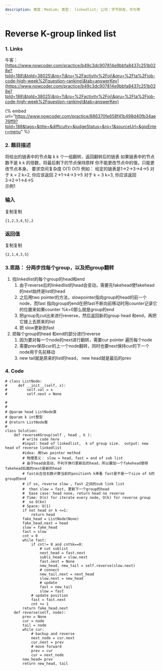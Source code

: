 ```yaml
---
description: 难度：Medium; 类型： linkedlist; 公司：字节研发，华为等
---
```


# Reverse K-group linked list

### 1. Links

牛客： [https://www.nowcoder.com/practice/b49c3dc907814e9bbfa8437c251b028e?tpId=188\&tqId=38025\&rp=1\&ru=%2Factivity%2Foj\&qru=%2Fta%2Fjob-code-high-week%2Fquestion-ranking\&tab=answerKey](https://www.nowcoder.com/practice/b49c3dc907814e9bbfa8437c251b028e?tpId=188\&tqId=38025\&rp=1\&ru=%2Factivity%2Foj\&qru=%2Fta%2Fjob-code-high-week%2Fquestion-ranking\&tab=answerKey)



{% embed url="https://www.nowcoder.com/practice/886370fe658f41b498d40fb34ae76ff9?tpId=188&tags=&title=&difficulty=&judgeStatus=&rp=1&sourceUrl=&gioEnter=menu" %}

### 2. 题目描述

将给出的链表中的节点每 k k 个一组翻转，返回翻转后的链表 如果链表中的节点数不是 k k 的倍数，将最后剩下的节点保持原样 你不能更改节点中的值，只能更改节点本身。 要求空间复杂度  O(1) O(1) 例如： 给定的链表是1→2→3→4→5 对于  k = 2 k=2, 你应该返回  2→1→4→3→5 对于  k = 3 k=3, 你应该返回3→2→1→4→5\
示例1

### 输入

复制复制

```
{1,2,3,4,5},2
```

### 返回值

复制复制

```
{2,1,4,3,5}
```



### 3.思路： 分两步找每个group，以及把group翻转

1. 找linkedlist的每个group的head和end
   1. 由于reverse后的linkedlist的head会变动，需要先fakehead使fakehead的next始终是list的head
   2. 之后用two pointer的方法，slowpointer指向group的head的前一个node，而fast 指向group的end在把fast不断向前移动时用counter记录它的位置来如果counter %k=0那么就是group的end
   3. 把group先cut出来进行reverse，然后返回新的group head 和end，再把它接上去原来的list
   4. 把 slow更新到fast
2. 把每个group的head 和end的部分进行reverse
   1. 因为要对每一个node的next进行翻转，需要cur pointer 遍历每个node
   2. 需要prev保存cur的上一个node翻转，同时也要next保持cur的下一个node用于先前移动
   3. new tail就是原来的list的head， new head就是最后的prev

### 4. Code

```
# class ListNode:
#     def __init__(self, x):
#         self.val = x
#         self.next = None

#
# 
# @param head ListNode类 
# @param k int整型 
# @return ListNode类
#
class Solution:
    def reverseKGroup(self , head , k ):
        # write code here
        #input: head of linkedlist,  k of group size.  output: new head of reverse linkedlist
        #idea: 用two pointer method
        # 物理意义： slow = head, fast = end of sub list
        # 由于head会变动，不利于换行更新后的head，所以要加一个fakehead使得fakehead后面的next是新的head
        # fast从左往右数计算当前的position% k来看 fast是不是一个size of k的group的end
        # if so, reverse slow , fast 之间的sub link list
        #  then slow = fast, 更新下一个group的head
        #  base case: head none, return head no reverse
        # Time: O(n) for iterate every node, O(k) for reverse group
        #  so O(kn)
        # Space: O(1)
        if not head or k <=1:
            return head
        fake_head = ListNode(None)
        fake_head.next = head
        slow = fake_head
        fast = slow
        cnt = 0
        while fast:
            if cnt!= 0 and cnt%k==0:
                # cut sublist
                next_head = fast.next 
                subls_head = slow.next
                fast.next = None
                new_head, new_tail = self.reverse(slow.next)
                # connect
                new_tail.next = next_head
                slow.next = new_head
                # update
                fast = new_tail
                slow = fast
            # update position
            fast = fast.next
            cnt += 1
        return fake_head.next
    def reverse(self, node):
        prev = None
        cur = node
        tail = node
        while cur:
            # backup and reverse
            next_node = cur.next
            cur.next = prev
            # move forward
            prev = cur
            cur = next_node
        new_head= prev
        return new_head, tail
```
